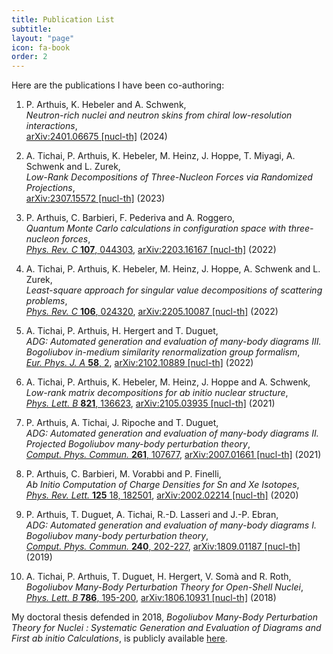 ```yaml
---
title: Publication List
subtitle:
layout: "page"
icon: fa-book
order: 2
---
```


Here are the publications I have been co-authoring:

1. P. Arthuis, K. Hebeler and A. Schwenk,  
      *Neutron-rich nuclei and neutron skins from chiral low-resolution interactions*,  
      [arXiv:2401.06675 \[nucl-th\]](https://arxiv.org/abs/2401.06675) (2024)

2. A. Tichai, P. Arthuis, K. Hebeler, M. Heinz, J. Hoppe, T. Miyagi, A. Schwenk and L. Zurek,  
      *Low-Rank Decompositions of Three-Nucleon Forces via Randomized Projections*,  
      [arXiv:2307.15572 \[nucl-th\]](https://arxiv.org/abs/2307.15572) (2023)

3. P. Arthuis, C. Barbieri, F. Pederiva and A. Roggero,  
      *Quantum Monte Carlo calculations in configuration space with three-nucleon forces*,  
      [*Phys. Rev. C* **107**, 044303](https://doi.org/10.1103/PhysRevC.107.044303),
      [arXiv:2203.16167 \[nucl-th\]](https://arxiv.org/abs/2203.16167) (2022)

4. A. Tichai, P. Arthuis, K. Hebeler, M. Heinz, J. Hoppe, A. Schwenk and L. Zurek,  
      *Least-square approach for singular value decompositions of scattering problems*,  
      [*Phys. Rev. C* **106**, 024320](https://doi.org/10.1103/PhysRevC.106.024320),
      [arXiv:2205.10087 \[nucl-th\]](https://arxiv.org/abs/2205.10087) (2022)

5. A. Tichai, P. Arthuis, H. Hergert and T. Duguet,  
      *ADG: Automated generation and evaluation of many-body diagrams III. Bogoliubov in-medium similarity renormalization group formalism*,  
      [*Eur. Phys. J. A* **58**, 2](https://doi.org/10.1140/epja/s10050-021-00621-6),
      [arXiv:2102.10889 \[nucl-th\]](https://arxiv.org/abs/2102.10889) (2022)

6. A. Tichai, P. Arthuis, K. Hebeler, M. Heinz, J. Hoppe and A. Schwenk,  
      *Low-rank matrix decompositions for ab initio nuclear structure*,  
      [*Phys. Lett. B* **821**, 136623](https://doi.org/10.1016/j.physletb.2021.136623),
      [arXiv:2105.03935 \[nucl-th\]](https://arxiv.org/abs/2105.03935) (2021)

7. P. Arthuis, A. Tichai, J. Ripoche and T. Duguet,  
      *ADG: Automated generation and evaluation of many-body diagrams II. Projected Bogoliubov many-body perturbation theory*,  
      [*Comput. Phys. Commun.* **261**, 107677](https://doi.org/10.1016/j.cpc.2020.107677),
      [arXiv:2007.01661 \[nucl-th\]](https://arxiv.org/abs/2007.01661) (2021)

8. P. Arthuis, C. Barbieri, M. Vorabbi and P. Finelli,  
      *Ab Initio Computation of Charge Densities for Sn and Xe Isotopes*,  
      [*Phys. Rev. Lett.* **125** 18, 182501](https://doi.org/10.1103/PhysRevLett.125.182501),
      [arXiv:2002.02214 \[nucl-th\]](https://arxiv.org/abs/2002.02214) (2020)

9. P. Arthuis, T. Duguet, A. Tichai, R.-D. Lasseri and J.-P. Ebran,  
      *ADG: Automated generation and evaluation of many-body diagrams I. Bogoliubov many-body perturbation theory*,  
      [*Comput. Phys. Commun.* **240**, 202-227](https://doi.org/10.1016/j.cpc.2018.11.023),
      [arXiv:1809.01187 \[nucl-th\]](http://arxiv.org/abs/arXiv:1809.01187) (2019)

10. A. Tichai, P. Arthuis, T. Duguet, H. Hergert, V. Somà and R. Roth,  
      *Bogoliubov Many-Body Perturbation Theory for Open-Shell Nuclei*,  
      [*Phys. Lett. B* **786**, 195-200](https://doi.org/10.1016/j.physletb.2018.09.044),
      [arXiv:1806.10931 \[nucl-th\]](http://arxiv.org/abs/arXiv:1806.10931) (2018)

My doctoral thesis defended in 2018, *Bogoliubov Many-Body Perturbation Theory
for Nuclei : Systematic Generation and Evaluation of Diagrams and First ab initio
Calculations*, is publicly available
[here](https://tel.archives-ouvertes.fr/tel-01992165).
